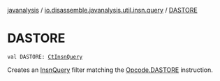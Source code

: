 [javanalysis](../index.md) / [io.disassemble.javanalysis.util.insn.query](index.md) / [DASTORE](./-d-a-s-t-o-r-e.md)

# DASTORE

`val DASTORE: `[`CtInsnQuery`](-ct-insn-query/index.md)

Creates an [InsnQuery](-insn-query/index.md) filter matching the [Opcode.DASTORE](#) instruction.


